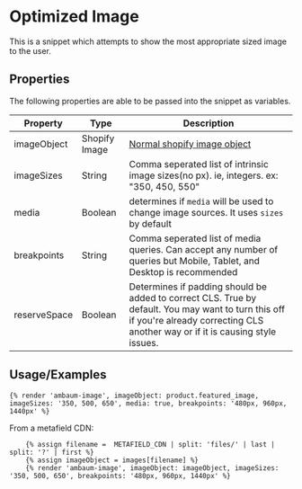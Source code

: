 
# Optimized Image

This is a snippet which attempts to show the most appropriate sized image to the user.


## Properties

The following properties are able to be passed into the snippet as variables.

| Property      | Type | Description |
| ----------- | ----------- | ----------- |
| imageObject      | Shopify Image       | [Normal shopify image object](https://shopify.dev/api/liquid/objects/image) |
| imageSizes   | String        | Comma seperated list of intrinsic image sizes(no px). ie, integers. ex: "350, 450, 550" |
| media   | Boolean        | determines if `media` will be used to change image sources. It uses `sizes` by default |
| breakpoints   | String        | Comma seperated list of media queries. Can accept any number of queries but Mobile, Tablet, and Desktop is recommended |
| reserveSpace   | Boolean        | Determines if padding should be added to correct CLS. True by default. You may want to turn this off if you're already correcting CLS another way or if it is causing style issues.|


## Usage/Examples
```
{% render 'ambaum-image', imageObject: product.featured_image, imageSizes: '350, 500, 650', media: true, breakpoints: '480px, 960px, 1440px' %}
```

From a metafield CDN:
```
    {% assign filename =  METAFIELD_CDN | split: 'files/' | last | split: '?' | first %}
    {% assign imageObject = images[filename] %}
    {% render 'ambaum-image', imageObject: imageObject, imageSizes: '350, 500, 650', breakpoints: '480px, 960px, 1440px' %}
```

